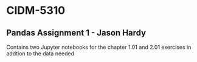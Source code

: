 # CIDM-5310 
## Pandas Assignment 1 - Jason Hardy
Contains two Jupyter notebooks for the chapter 1.01 and 2.01 exercises in addtion to the data needed